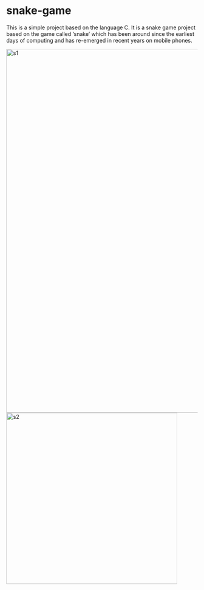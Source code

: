 # snake-game

This is a simple project based on the language C. It is a snake game project based on the game called ‘snake’ which has been around since the earliest days of computing and has re-emerged in recent years on mobile phones. 

<img width="956" alt="s1" src="https://user-images.githubusercontent.com/43038862/70720098-35aadf00-1d19-11ea-8265-a48f8846f5df.PNG">
<img width="450" alt="s2" src="https://user-images.githubusercontent.com/43038862/70720109-3a6f9300-1d19-11ea-89ef-8fbc1c3eea0c.PNG">
